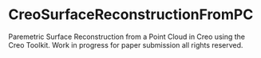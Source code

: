 # CreoSurfaceReconstructionFromPC
Paremetric Surface Reconstruction from a Point Cloud in Creo using the Creo Toolkit.
Work in progress for paper submission all rights reserved.
